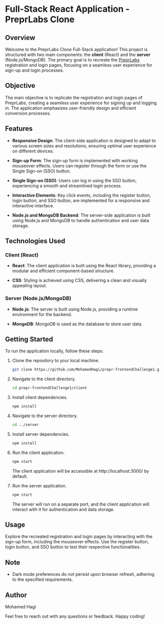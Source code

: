# Full-Stack React Application - PreprLabs Clone

## Overview

Welcome to the PreprLabs Clone Full-Stack application! This project is structured with two main components: the **client** (React) and the **server** (Node.js/MongoDB). The primary goal is to recreate the [PreprLabs](https://preprlabs.org/) registration and login pages, focusing on a seamless user experience for sign-up and login processes.

## Objective

The main objective is to replicate the registration and login pages of PreprLabs, creating a seamless user experience for signing up and logging in. The application emphasizes user-friendly design and efficient conversion processes.

## Features

- **Responsive Design**: The client-side application is designed to adapt to various screen sizes and resolutions, ensuring optimal user experience on different devices.

- **Sign-up Form**: The sign-up form is implemented with working mouseover effects. Users can register through the form or use the Single Sign-on (SSO) button.

- **Single Sign-on (SSO)**: Users can log in using the SSO button, experiencing a smooth and streamlined login process.

- **Interactive Elements**: Key click events, including the register button, login button, and SSO button, are implemented for a responsive and interactive interface.

- **Node.js and MongoDB Backend**: The server-side application is built using Node.js and MongoDB to handle authentication and user data storage.

## Technologies Used

### Client (React)

- **React**: The client application is built using the React library, providing a modular and efficient component-based structure.

- **CSS**: Styling is achieved using CSS, delivering a clean and visually appealing layout.

### Server (Node.js/MongoDB)

- **Node.js**: The server is built using Node.js, providing a runtime environment for the backend.

- **MongoDB**: MongoDB is used as the database to store user data.

## Getting Started

To run the application locally, follow these steps:

1. Clone the repository to your local machine.

    ```bash
    git clone https://github.com/MohamedHagi/prepr-frontendChallenge1.git
    ```

2. Navigate to the client directory.

    ```bash
    cd prepr-frontendChallenge1/client
    ```

3. Install client dependencies.

    ```bash
    npm install
    ```

4. Navigate to the server directory.

    ```bash
    cd ../server
    ```

5. Install server dependencies.

    ```bash
    npm install
    ```

6. Run the client application.

    ```bash
    npm start
    ```

    The client application will be accessible at http://localhost:3000/ by default.

7. Run the server application.

    ```bash
    npm start
    ```

    The server will run on a separate port, and the client application will interact with it for authentication and data storage.

## Usage

Explore the recreated registration and login pages by interacting with the sign-up form, including the mouseover effects. Use the register button, login button, and SSO button to test their respective functionalities.

## Note

- Dark mode preferences do not persist upon browser refresh, adhering to the specified requirements.

## Author

Mohamed Hagi

Feel free to reach out with any questions or feedback. Happy coding!
